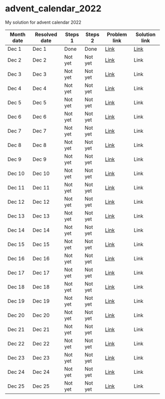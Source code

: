 # advent_calendar_2022
My solution for advent calendar 2022

| Month date | Resolved date | Steps 1 | Steps 2 | Problem link                                 | Solution link                                                                         |
|------------|---------------|---------|---------|----------------------------------------------|---------------------------------------------------------------------------------------|
| Dec 1      | Dec 1         | Done    | Done    | [Link](https://adventofcode.com/2022/day/1)  | [Link](https://github.com/gohabsgo2142/advent_calendar_2022/tree/main/december/Day_1) |
| Dec 2      | Dec 2         | Not yet | Not yet | [Link](https://adventofcode.com/2022/day/2)  | Link                                                                                  |
| Dec 3      | Dec 3         | Not yet | Not yet | [Link](https://adventofcode.com/2022/day/3)  | Link                                                                                  |
| Dec 4      | Dec 4         | Not yet | Not yet | [Link](https://adventofcode.com/2022/day/4)  | Link                                                                                  |
| Dec 5      | Dec 5         | Not yet | Not yet | [Link](https://adventofcode.com/2022/day/5)  | Link                                                                                  |
| Dec 6      | Dec 6         | Not yet | Not yet | [Link](https://adventofcode.com/2022/day/6)  | Link                                                                                  |
| Dec 7      | Dec 7         | Not yet | Not yet | [Link](https://adventofcode.com/2022/day/7)  | Link                                                                                  |
| Dec 8      | Dec 8         | Not yet | Not yet | [Link](https://adventofcode.com/2022/day/8)  | Link                                                                                  |
| Dec 9      | Dec 9         | Not yet | Not yet | [Link](https://adventofcode.com/2022/day/9)  | Link                                                                                  |
| Dec 10     | Dec 10        | Not yet | Not yet | [Link](https://adventofcode.com/2022/day/10) | Link                                                                                  |
| Dec 11     | Dec 11        | Not yet | Not yet | [Link](https://adventofcode.com/2022/day/11) | Link                                                                                  |
| Dec 12     | Dec 12        | Not yet | Not yet | [Link](https://adventofcode.com/2022/day/12) | Link                                                                                  |
| Dec 13     | Dec 13        | Not yet | Not yet | [Link](https://adventofcode.com/2022/day/13) | Link                                                                                  |
| Dec 14     | Dec 14        | Not yet | Not yet | [Link](https://adventofcode.com/2022/day/14) | Link                                                                                  |
| Dec 15     | Dec 15        | Not yet | Not yet | [Link](https://adventofcode.com/2022/day/15) | Link                                                                                  |
| Dec 16     | Dec 16        | Not yet | Not yet | [Link](https://adventofcode.com/2022/day/16) | Link                                                                                  |
| Dec 17     | Dec 17        | Not yet | Not yet | [Link](https://adventofcode.com/2022/day/17) | Link                                                                                  |
| Dec 18     | Dec 18        | Not yet | Not yet | [Link](https://adventofcode.com/2022/day/18) | Link                                                                                  |
| Dec 19     | Dec 19        | Not yet | Not yet | [Link](https://adventofcode.com/2022/day/19) | Link                                                                                  |
| Dec 20     | Dec 20        | Not yet | Not yet | [Link](https://adventofcode.com/2022/day/20) | Link                                                                                  |
| Dec 21     | Dec 21        | Not yet | Not yet | [Link](https://adventofcode.com/2022/day/21) | Link                                                                                  |
| Dec 22     | Dec 22        | Not yet | Not yet | [Link](https://adventofcode.com/2022/day/22) | Link                                                                                  |
| Dec 23     | Dec 23        | Not yet | Not yet | [Link](https://adventofcode.com/2022/day/23) | Link                                                                                  |
| Dec 24     | Dec 24        | Not yet | Not yet | [Link](https://adventofcode.com/2022/day/24) | Link                                                                                  |
| Dec 25     | Dec 25        | Not yet | Not yet | [Link](https://adventofcode.com/2022/day/25) | Link                                                                                  |